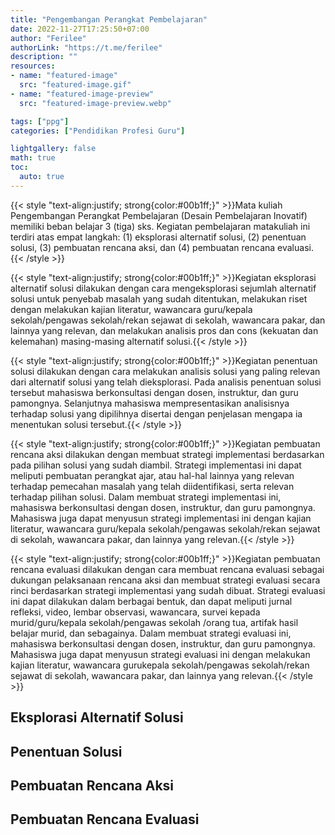 ```yaml
---
title: "Pengembangan Perangkat Pembelajaran"
date: 2022-11-27T17:25:50+07:00
author: "Ferilee"
authorLink: "https://t.me/ferilee"
description: ""
resources:
- name: "featured-image"
  src: "featured-image.gif"
- name: "featured-image-preview"
  src: "featured-image-preview.webp"

tags: ["ppg"]
categories: ["Pendidikan Profesi Guru"]

lightgallery: false
math: true
toc:
  auto: true
---
```

{{< style "text-align:justify; strong{color:#00b1ff;}" >}}Mata kuliah Pengembangan Perangkat Pembelajaran (Desain Pembelajaran Inovatif) memiliki beban belajar 3 (tiga) sks. Kegiatan pembelajaran matakuliah ini terdiri atas empat langkah: (1) eksplorasi alternatif solusi, (2) penentuan solusi, (3) pembuatan rencana aksi, dan (4) pembuatan rencana evaluasi.{{< /style >}}
<!-- more -->

{{< style "text-align:justify; strong{color:#00b1ff;}" >}}Kegiatan eksplorasi alternatif solusi dilakukan dengan cara mengeksplorasi sejumlah alternatif solusi untuk penyebab masalah yang sudah ditentukan, melakukan riset dengan melakukan kajian literatur, wawancara guru/kepala sekolah/pengawas sekolah/rekan sejawat di sekolah, wawancara pakar, dan lainnya yang relevan, dan melakukan analisis pros dan cons (kekuatan dan kelemahan) masing-masing alternatif solusi.{{< /style >}}


{{< style "text-align:justify; strong{color:#00b1ff;}" >}}Kegiatan penentuan solusi dilakukan dengan cara melakukan analisis solusi yang paling relevan dari alternatif solusi yang telah dieksplorasi. Pada analisis penentuan solusi tersebut mahasiswa berkonsultasi dengan dosen, instruktur, dan guru pamongnya. Selanjutnya mahasiswa mempresentasikan analisisnya terhadap solusi yang dipilihnya disertai dengan penjelasan mengapa ia menentukan solusi tersebut.{{< /style >}}


{{< style "text-align:justify; strong{color:#00b1ff;}" >}}Kegiatan pembuatan rencana aksi dilakukan dengan membuat strategi implementasi berdasarkan pada pilihan solusi yang sudah diambil. Strategi implementasi ini dapat meliputi pembuatan perangkat ajar, atau hal-hal lainnya yang relevan terhadap pemecahan masalah yang telah diidentifikasi, serta relevan terhadap pilihan solusi. Dalam membuat strategi implementasi ini, mahasiswa berkonsultasi dengan dosen, instruktur, dan guru pamongnya. Mahasiswa juga dapat menyusun strategi implementasi ini dengan kajian literatur, wawancara guru/kepala sekolah/pengawas sekolah/rekan sejawat di sekolah, wawancara pakar, dan lainnya yang relevan.{{< /style >}}


{{< style "text-align:justify; strong{color:#00b1ff;}" >}}Kegiatan pembuatan rencana evaluasi dilakukan dengan cara membuat rencana evaluasi sebagai dukungan pelaksanaan rencana aksi dan membuat strategi evaluasi secara rinci berdasarkan strategi implementasi yang sudah dibuat. Strategi evaluasi ini dapat dilakukan dalam berbagai bentuk, dan dapat meliputi jurnal refleksi, video, lembar observasi, wawancara, survei kepada murid/guru/kepala sekolah/pengawas sekolah /orang tua, artifak hasil belajar murid, dan sebagainya. Dalam membuat strategi evaluasi ini, mahasiswa berkonsultasi dengan dosen, instruktur, dan guru pamongnya. Mahasiswa juga dapat menyusun strategi evaluasi ini dengan melakukan kajian literatur, wawancara gurukepala sekolah/pengawas sekolah/rekan sejawat di sekolah, wawancara pakar, dan  lainnya yang relevan.{{< /style >}}

## Eksplorasi Alternatif Solusi
## Penentuan Solusi
## Pembuatan Rencana Aksi

## Pembuatan Rencana Evaluasi
